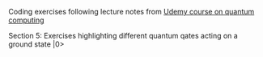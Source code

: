 Coding exercises following lecture notes from [Udemy course on quantum computing](https://www.udemy.com/course/quantum-computing-in-python-using-qiskit/)


Section 5:
Exercises highlighting different quantum qates acting on a ground state |0>
